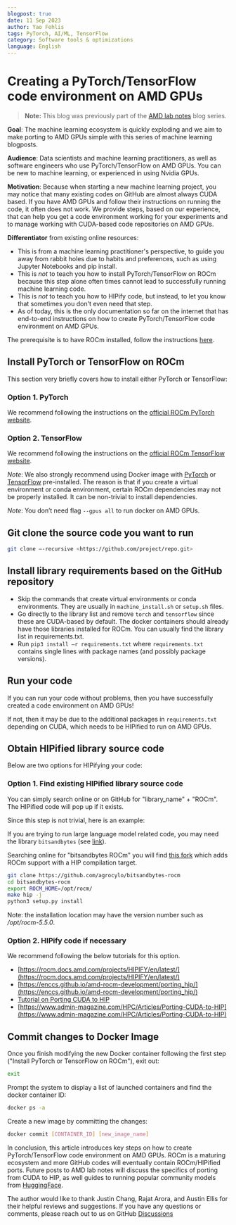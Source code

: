 ```yaml
---
blogpost: true
date: 11 Sep 2023
author: Yao Fehlis
tags: PyTorch, AI/ML, TensorFlow
category: Software tools & optimizations
language: English
---
```

<head>
  <meta charset="UTF-8">
  <meta name="description" content="Creating a PyTorch TensorFlow environment on AMD GPUs">
  <meta name="keywords" content="AI, PyTorch, TensorFlow, docker, hipify, ROCm">
</head>

# Creating a PyTorch/TensorFlow code environment on AMD GPUs

> **Note:** This blog was previously part of the [AMD lab notes](https://github.com/amd/amd-lab-notes)
> blog series.

**Goal**: The machine learning ecosystem is quickly exploding and we aim to make
porting to AMD GPUs simple with this series of machine learning blogposts.

**Audience**: Data scientists and machine learning practitioners, as well as software
engineers who use PyTorch/TensorFlow on AMD GPUs. You can be new to machine
learning, or experienced in using Nvidia GPUs.

**Motivation**: Because when starting a new machine learning project, you may notice
that many existing codes on GitHub are almost always CUDA based. If you have AMD GPUs
and follow their instructions on running the code, it often does not work. We provide
steps, based on our experience, that can help you get a code environment working
for your experiments and to manage working with CUDA-based code repositories on AMD GPUs.

**Differentiator** from existing online resources:

- This is from a machine learning practitioner's perspective, to guide you away
from rabbit holes due to habits and preferences, such as using Jupyter Notebooks
and pip install.
- This is *not* to teach you how to install PyTorch/TensorFlow on ROCm because
this step alone often times cannot lead to successfully running machine learning code.
- This is *not* to teach you how to HIPify code, but instead, to let you know
that sometimes you don't even need that step.
- As of today, this is the only documentation so far on the internet that has
end-to-end instructions on how to create PyTorch/TensorFlow code environment on AMD GPUs.

The prerequisite is to have ROCm installed, follow the instructions
[here](https://rocm.docs.amd.com/en/latest/deploy/linux/quick_start.html).

## Install PyTorch or TensorFlow on ROCm

This section very briefly covers how to install either PyTorch or TensorFlow:

### Option 1. PyTorch

We recommend following the instructions on the
[official ROCm PyTorch website](https://rocm.docs.amd.com/en/latest/how_to/pytorch_install/pytorch_install.html).

### Option 2. TensorFlow

We recommend following the instructions on the
[official ROCm TensorFlow website](https://rocm.docs.amd.com/en/latest/how_to/tensorflow_install/tensorflow_install.html).

*Note*: We also strongly recommend using Docker image with
[PyTorch](https://rocm.docs.amd.com/en/latest/how_to/pytorch_install/pytorch_install.html#option-1-recommended-use-docker-image-with-pytorch-pre-installed)
or [TensorFlow](https://rocm.docs.amd.com/en/latest/how_to/tensorflow_install/tensorflow_install.html#option-1-install-tensorflow-using-docker-image)
pre-installed. The reason is that if you create a virtual environment or
conda environment, certain ROCm dependencies may not be properly installed.
It can be non-trivial to install dependencies.

*Note*: You don’t need flag `--gpus all` to run docker on AMD GPUs.

## Git clone the source code you want to run

```bash
git clone –-recursive <https://github.com/project/repo.git>
```

## Install library requirements based on the GitHub repository

- Skip the commands that create virtual environments or conda environments. They are usually in `machine_install.sh` or `setup.sh` files.
- Go directly to the library list and remove `torch` and `tensorflow` since these are CUDA-based by default. The docker containers should already have those libraries installed for ROCm. You can usually find the library list in requirements.txt.
- Run `pip3 install –r requirements.txt` where `requirements.txt` contains single lines with package names (and possibly package versions).

## Run your code

If you can run your code without problems, then you have successfully created a code environment on AMD GPUs!

If not, then it may be due to the additional packages in `requirements.txt` depending
on CUDA, which needs to be HIPified to run on AMD GPUs.

## Obtain HIPified library source code

Below are two options for HIPifying your code:

### Option 1. Find existing HIPified library source code

You can simply search online or on GitHub for "library_name" + "ROCm".
The HIPified code will pop up if it exists.

Since this step is not trivial, here is an example:

If you are trying to run large language model related code, you may need the library
`bitsandbytes` (see [link](https://github.com/TimDettmers/bitsandbytes)).

Searching online for "bitsandbytes ROCm" you will find
[this fork](https://github.com/agrocylo/bitsandbytes-rocm) which adds ROCm
support with a HIP compilation target.

```bash
git clone https://github.com/agrocylo/bitsandbytes-rocm
cd bitsandbytes-rocm
export ROCM_HOME=/opt/rocm/
make hip -j
python3 setup.py install
```

Note: the installation location may have the version number such as */opt/rocm-5.5.0*.

### Option 2. HIPify code if necessary

We recommend following the below tutorials for this option.

- [https://rocm.docs.amd.com/projects/HIPIFY/en/latest/](https://rocm.docs.amd.com/projects/HIPIFY/en/latest/)
- [https://enccs.github.io/amd-rocm-development/porting_hip/](https://enccs.github.io/amd-rocm-development/porting_hip/)
- [Tutorial on Porting CUDA to HIP](https://www.youtube.com/watch?v=57FwfePRd-Y)
- [https://www.admin-magazine.com/HPC/Articles/Porting-CUDA-to-HIP](https://www.admin-magazine.com/HPC/Articles/Porting-CUDA-to-HIP)

## Commit changes to Docker Image

Once you finish modifying the new Docker container following the first step
("Install PyTorch or TensorFlow on ROCm"), exit out:

```bash
exit
```

Prompt the system to display a list of launched containers and find the docker container ID:

```bash
docker ps -a
```

Create a new image by committing the changes:

```bash
docker commit [CONTAINER_ID] [new_image_name]
```

In conclusion, this article introduces key steps on how to create PyTorch/TensorFlow
code environment on AMD GPUs. ROCm is a maturing ecosystem and more GitHub codes
will eventually contain ROCm/HIPified ports. Future posts to AMD lab notes will
discuss the specifics of porting from CUDA to HIP, as well guides to running popular
community models from [HuggingFace](https://huggingface.co/).

The author would like to thank Justin Chang, Rajat Arora, and Austin Ellis for their helpful
reviews and suggestions. If you have any questions or comments, please reach
out to us on GitHub [Discussions](https://github.com/ROCm/rocm-blogs/discussions)
